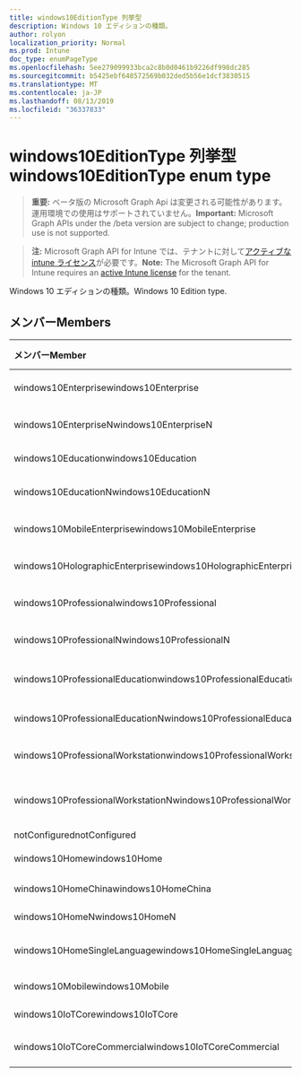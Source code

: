 ```yaml
---
title: windows10EditionType 列挙型
description: Windows 10 エディションの種類。
author: rolyon
localization_priority: Normal
ms.prod: Intune
doc_type: enumPageType
ms.openlocfilehash: 5ee279099933bca2c8b0d0461b9226df998dc285
ms.sourcegitcommit: b5425ebf648572569b032ded5b56e1dcf3830515
ms.translationtype: MT
ms.contentlocale: ja-JP
ms.lasthandoff: 08/13/2019
ms.locfileid: "36337833"
---
```

# <a name="windows10editiontype-enum-type"></a><span data-ttu-id="77842-103">windows10EditionType 列挙型</span><span class="sxs-lookup"><span data-stu-id="77842-103">windows10EditionType enum type</span></span>

> <span data-ttu-id="77842-104">**重要:** ベータ版の Microsoft Graph Api は変更される可能性があります。運用環境での使用はサポートされていません。</span><span class="sxs-lookup"><span data-stu-id="77842-104">**Important:** Microsoft Graph APIs under the /beta version are subject to change; production use is not supported.</span></span>

> <span data-ttu-id="77842-105">**注:** Microsoft Graph API for Intune では、テナントに対して[アクティブな intune ライセンス](https://go.microsoft.com/fwlink/?linkid=839381)が必要です。</span><span class="sxs-lookup"><span data-stu-id="77842-105">**Note:** The Microsoft Graph API for Intune requires an [active Intune license](https://go.microsoft.com/fwlink/?linkid=839381) for the tenant.</span></span>

<span data-ttu-id="77842-106">Windows 10 エディションの種類。</span><span class="sxs-lookup"><span data-stu-id="77842-106">Windows 10 Edition type.</span></span>

## <a name="members"></a><span data-ttu-id="77842-107">メンバー</span><span class="sxs-lookup"><span data-stu-id="77842-107">Members</span></span>
|<span data-ttu-id="77842-108">メンバー</span><span class="sxs-lookup"><span data-stu-id="77842-108">Member</span></span>|<span data-ttu-id="77842-109">値</span><span class="sxs-lookup"><span data-stu-id="77842-109">Value</span></span>|<span data-ttu-id="77842-110">説明</span><span class="sxs-lookup"><span data-stu-id="77842-110">Description</span></span>|
|:---|:---|:---|
|<span data-ttu-id="77842-111">windows10Enterprise</span><span class="sxs-lookup"><span data-stu-id="77842-111">windows10Enterprise</span></span>|<span data-ttu-id="77842-112">.0</span><span class="sxs-lookup"><span data-stu-id="77842-112">0</span></span>|<span data-ttu-id="77842-113">Windows 10 Enterprise</span><span class="sxs-lookup"><span data-stu-id="77842-113">Windows 10 Enterprise</span></span>|
|<span data-ttu-id="77842-114">windows10EnterpriseN</span><span class="sxs-lookup"><span data-stu-id="77842-114">windows10EnterpriseN</span></span>|<span data-ttu-id="77842-115">1-d</span><span class="sxs-lookup"><span data-stu-id="77842-115">1</span></span>|<span data-ttu-id="77842-116">Windows 10 EnterpriseN</span><span class="sxs-lookup"><span data-stu-id="77842-116">Windows 10 EnterpriseN</span></span>|
|<span data-ttu-id="77842-117">windows10Education</span><span class="sxs-lookup"><span data-stu-id="77842-117">windows10Education</span></span>|<span data-ttu-id="77842-118">pbm-2</span><span class="sxs-lookup"><span data-stu-id="77842-118">2</span></span>|<span data-ttu-id="77842-119">Windows 10 のエデュケーション</span><span class="sxs-lookup"><span data-stu-id="77842-119">Windows 10 Education</span></span>|
|<span data-ttu-id="77842-120">windows10EducationN</span><span class="sxs-lookup"><span data-stu-id="77842-120">windows10EducationN</span></span>|<span data-ttu-id="77842-121">1/3</span><span class="sxs-lookup"><span data-stu-id="77842-121">3</span></span>|<span data-ttu-id="77842-122">Windows 10 EducationN</span><span class="sxs-lookup"><span data-stu-id="77842-122">Windows 10 EducationN</span></span>|
|<span data-ttu-id="77842-123">windows10MobileEnterprise</span><span class="sxs-lookup"><span data-stu-id="77842-123">windows10MobileEnterprise</span></span>|<span data-ttu-id="77842-124">2/4</span><span class="sxs-lookup"><span data-stu-id="77842-124">4</span></span>|<span data-ttu-id="77842-125">Windows 10 Mobile Enterprise</span><span class="sxs-lookup"><span data-stu-id="77842-125">Windows 10 Mobile Enterprise</span></span>|
|<span data-ttu-id="77842-126">windows10HolographicEnterprise</span><span class="sxs-lookup"><span data-stu-id="77842-126">windows10HolographicEnterprise</span></span>|<span data-ttu-id="77842-127">5</span><span class="sxs-lookup"><span data-stu-id="77842-127">5</span></span>|<span data-ttu-id="77842-128">Windows 10 Holographic Enterprise</span><span class="sxs-lookup"><span data-stu-id="77842-128">Windows 10 Holographic Enterprise</span></span>|
|<span data-ttu-id="77842-129">windows10Professional</span><span class="sxs-lookup"><span data-stu-id="77842-129">windows10Professional</span></span>|<span data-ttu-id="77842-130">シックス</span><span class="sxs-lookup"><span data-stu-id="77842-130">6</span></span>|<span data-ttu-id="77842-131">Windows 10 Professional</span><span class="sxs-lookup"><span data-stu-id="77842-131">Windows 10 Professional</span></span>|
|<span data-ttu-id="77842-132">windows10ProfessionalN</span><span class="sxs-lookup"><span data-stu-id="77842-132">windows10ProfessionalN</span></span>|<span data-ttu-id="77842-133">7</span><span class="sxs-lookup"><span data-stu-id="77842-133">7</span></span>|<span data-ttu-id="77842-134">Windows 10 ProfessionalN</span><span class="sxs-lookup"><span data-stu-id="77842-134">Windows 10 ProfessionalN</span></span>|
|<span data-ttu-id="77842-135">windows10ProfessionalEducation</span><span class="sxs-lookup"><span data-stu-id="77842-135">windows10ProfessionalEducation</span></span>|<span data-ttu-id="77842-136">8 </span><span class="sxs-lookup"><span data-stu-id="77842-136">8</span></span>|<span data-ttu-id="77842-137">Windows 10 Professional エデュケーション</span><span class="sxs-lookup"><span data-stu-id="77842-137">Windows 10 Professional Education</span></span>|
|<span data-ttu-id="77842-138">windows10ProfessionalEducationN</span><span class="sxs-lookup"><span data-stu-id="77842-138">windows10ProfessionalEducationN</span></span>|<span data-ttu-id="77842-139">9 </span><span class="sxs-lookup"><span data-stu-id="77842-139">9</span></span>|<span data-ttu-id="77842-140">Windows 10 Professional EducationN</span><span class="sxs-lookup"><span data-stu-id="77842-140">Windows 10 Professional EducationN</span></span>|
|<span data-ttu-id="77842-141">windows10ProfessionalWorkstation</span><span class="sxs-lookup"><span data-stu-id="77842-141">windows10ProfessionalWorkstation</span></span>|<span data-ttu-id="77842-142">10 </span><span class="sxs-lookup"><span data-stu-id="77842-142">10</span></span>|<span data-ttu-id="77842-143">Windows 10 Professional for Workstation</span><span class="sxs-lookup"><span data-stu-id="77842-143">Windows 10 Professional for Workstations</span></span>|
|<span data-ttu-id="77842-144">windows10ProfessionalWorkstationN</span><span class="sxs-lookup"><span data-stu-id="77842-144">windows10ProfessionalWorkstationN</span></span>|<span data-ttu-id="77842-145">#</span><span class="sxs-lookup"><span data-stu-id="77842-145">11</span></span>|<span data-ttu-id="77842-146">Windows 10 Professional ワークステーション N</span><span class="sxs-lookup"><span data-stu-id="77842-146">Windows 10 Professional for Workstations N</span></span>|
|<span data-ttu-id="77842-147">notConfigured</span><span class="sxs-lookup"><span data-stu-id="77842-147">notConfigured</span></span>|<span data-ttu-id="77842-148">個</span><span class="sxs-lookup"><span data-stu-id="77842-148">12</span></span>|<span data-ttu-id="77842-149">NotConfigured</span><span class="sxs-lookup"><span data-stu-id="77842-149">NotConfigured</span></span>|
|<span data-ttu-id="77842-150">windows10Home</span><span class="sxs-lookup"><span data-stu-id="77842-150">windows10Home</span></span>|<span data-ttu-id="77842-151">スリー</span><span class="sxs-lookup"><span data-stu-id="77842-151">13</span></span>|<span data-ttu-id="77842-152">Windows 10 Home</span><span class="sxs-lookup"><span data-stu-id="77842-152">Windows 10 Home</span></span>|
|<span data-ttu-id="77842-153">windows10HomeChina</span><span class="sxs-lookup"><span data-stu-id="77842-153">windows10HomeChina</span></span>|<span data-ttu-id="77842-154">第</span><span class="sxs-lookup"><span data-stu-id="77842-154">14</span></span>|<span data-ttu-id="77842-155">Windows 10 Home (中国)</span><span class="sxs-lookup"><span data-stu-id="77842-155">Windows 10 Home China</span></span>|
|<span data-ttu-id="77842-156">windows10HomeN</span><span class="sxs-lookup"><span data-stu-id="77842-156">windows10HomeN</span></span>|<span data-ttu-id="77842-157">約</span><span class="sxs-lookup"><span data-stu-id="77842-157">15</span></span>|<span data-ttu-id="77842-158">Windows 10 Home N</span><span class="sxs-lookup"><span data-stu-id="77842-158">Windows 10 Home N</span></span>|
|<span data-ttu-id="77842-159">windows10HomeSingleLanguage</span><span class="sxs-lookup"><span data-stu-id="77842-159">windows10HomeSingleLanguage</span></span>|<span data-ttu-id="77842-160">16</span><span class="sxs-lookup"><span data-stu-id="77842-160">16</span></span>|<span data-ttu-id="77842-161">Windows 10 ホームシングル言語</span><span class="sxs-lookup"><span data-stu-id="77842-161">Windows 10 Home Single Language</span></span>|
|<span data-ttu-id="77842-162">windows10Mobile</span><span class="sxs-lookup"><span data-stu-id="77842-162">windows10Mobile</span></span>|<span data-ttu-id="77842-163">インチ</span><span class="sxs-lookup"><span data-stu-id="77842-163">17</span></span>|<span data-ttu-id="77842-164">Windows 10 Mobile</span><span class="sxs-lookup"><span data-stu-id="77842-164">Windows 10 Mobile</span></span>|
|<span data-ttu-id="77842-165">windows10IoTCore</span><span class="sxs-lookup"><span data-stu-id="77842-165">windows10IoTCore</span></span>|<span data-ttu-id="77842-166">個</span><span class="sxs-lookup"><span data-stu-id="77842-166">18</span></span>|<span data-ttu-id="77842-167">Windows 10 IoT Core</span><span class="sxs-lookup"><span data-stu-id="77842-167">Windows 10 IoT Core</span></span>|
|<span data-ttu-id="77842-168">windows10IoTCoreCommercial</span><span class="sxs-lookup"><span data-stu-id="77842-168">windows10IoTCoreCommercial</span></span>|<span data-ttu-id="77842-169">年</span><span class="sxs-lookup"><span data-stu-id="77842-169">19</span></span>|<span data-ttu-id="77842-170">Windows 10 IoT Core 商用</span><span class="sxs-lookup"><span data-stu-id="77842-170">Windows 10 IoT Core Commercial</span></span>|



